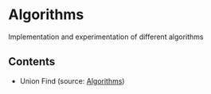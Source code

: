 # Algorithms
Implementation and experimentation of different algorithms

## Contents
- Union Find (source: [Algorithms](https://algs4.cs.princeton.edu/home/))